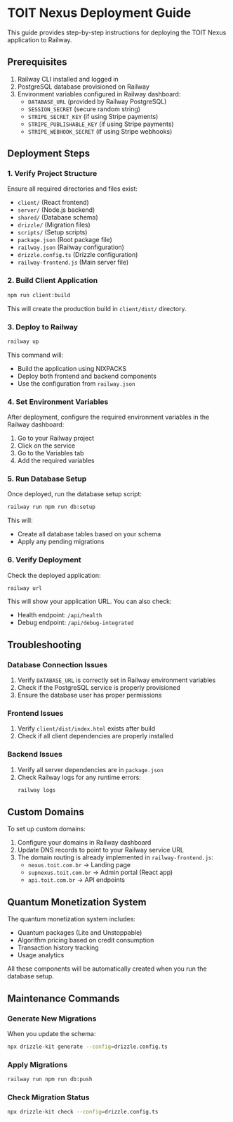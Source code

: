 # TOIT Nexus Deployment Guide

This guide provides step-by-step instructions for deploying the TOIT Nexus application to Railway.

## Prerequisites

1. Railway CLI installed and logged in
2. PostgreSQL database provisioned on Railway
3. Environment variables configured in Railway dashboard:
   - `DATABASE_URL` (provided by Railway PostgreSQL)
   - `SESSION_SECRET` (secure random string)
   - `STRIPE_SECRET_KEY` (if using Stripe payments)
   - `STRIPE_PUBLISHABLE_KEY` (if using Stripe payments)
   - `STRIPE_WEBHOOK_SECRET` (if using Stripe webhooks)

## Deployment Steps

### 1. Verify Project Structure
Ensure all required directories and files exist:
- `client/` (React frontend)
- `server/` (Node.js backend)
- `shared/` (Database schema)
- `drizzle/` (Migration files)
- `scripts/` (Setup scripts)
- `package.json` (Root package file)
- `railway.json` (Railway configuration)
- `drizzle.config.ts` (Drizzle configuration)
- `railway-frontend.js` (Main server file)

### 2. Build Client Application
```bash
npm run client:build
```

This will create the production build in `client/dist/` directory.

### 3. Deploy to Railway
```bash
railway up
```

This command will:
- Build the application using NIXPACKS
- Deploy both frontend and backend components
- Use the configuration from `railway.json`

### 4. Set Environment Variables
After deployment, configure the required environment variables in the Railway dashboard:
1. Go to your Railway project
2. Click on the service
3. Go to the Variables tab
4. Add the required variables

### 5. Run Database Setup
Once deployed, run the database setup script:
```bash
railway run npm run db:setup
```

This will:
- Create all database tables based on your schema
- Apply any pending migrations

### 6. Verify Deployment
Check the deployed application:
```bash
railway url
```

This will show your application URL. You can also check:
- Health endpoint: `/api/health`
- Debug endpoint: `/api/debug-integrated`

## Troubleshooting

### Database Connection Issues
1. Verify `DATABASE_URL` is correctly set in Railway environment variables
2. Check if the PostgreSQL service is properly provisioned
3. Ensure the database user has proper permissions

### Frontend Issues
1. Verify `client/dist/index.html` exists after build
2. Check if all client dependencies are properly installed

### Backend Issues
1. Verify all server dependencies are in `package.json`
2. Check Railway logs for any runtime errors:
   ```bash
   railway logs
   ```

## Custom Domains

To set up custom domains:
1. Configure your domains in Railway dashboard
2. Update DNS records to point to your Railway service URL
3. The domain routing is already implemented in `railway-frontend.js`:
   - `nexus.toit.com.br` → Landing page
   - `supnexus.toit.com.br` → Admin portal (React app)
   - `api.toit.com.br` → API endpoints

## Quantum Monetization System

The quantum monetization system includes:
- Quantum packages (Lite and Unstoppable)
- Algorithm pricing based on credit consumption
- Transaction history tracking
- Usage analytics

All these components will be automatically created when you run the database setup.

## Maintenance Commands

### Generate New Migrations
When you update the schema:
```bash
npx drizzle-kit generate --config=drizzle.config.ts
```

### Apply Migrations
```bash
railway run npm run db:push
```

### Check Migration Status
```bash
npx drizzle-kit check --config=drizzle.config.ts
```